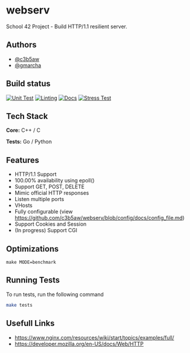 
# webserv

School 42 Project - Build HTTP/1.1 resilient server.



## Authors

- [@c3b5aw](https://www.github.com/c3b5aw)
- [@gmarcha](https://www.github.com/gmarcha)


## Build status

[![Unit Test](https://github.com/c3b5aw/webserv/actions/workflows/unit_test.yml/badge.svg?branch=main)](https://github.com/c3b5aw/webserv/actions/workflows/unit_test.yml)
[![Linting](https://github.com/c3b5aw/webserv/actions/workflows/cpplint.yml/badge.svg?branch=main)](https://github.com/c3b5aw/webserv/actions/workflows/cpplint.yml)
[![Docs](https://github.com/c3b5aw/webserv/actions/workflows/docs.yml/badge.svg?branch=main)](https://github.com/c3b5aw/webserv/actions/workflows/docs.yml)
[![Stress Test](https://github.com/c3b5aw/webserv/actions/workflows/stress_test.yml/badge.svg?branch=main)](https://github.com/c3b5aw/webserv/actions/workflows/stress_test.yml)

## Tech Stack

**Core:** C++ / C

**Tests:** Go / Python


## Features
- HTTP/1.1 Support
- 100.00% availability using epoll()
- Support GET, POST, DELETE
- Mimic official HTTP responses
- Listen multiple ports
- VHosts
- Fully configurable (view https://github.com/c3b5aw/webserv/blob/config/docs/config_file.md)
- Support Cookies and Session
- (In progress) Support CGI

## Optimizations

```
make MODE=benchmark
```
## Running Tests

To run tests, run the following command

```bash
make tests
```


## Usefull Links

- https://www.nginx.com/resources/wiki/start/topics/examples/full/
- https://developer.mozilla.org/en-US/docs/Web/HTTP